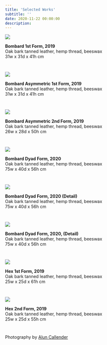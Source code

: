 ```yaml
---
title: 'Selected Works'
subtitle: ''
date: 2020-11-22 00:00:00
description: 
---
```


<div style="max-width: 800px">

<img src="/images/new/sculptures/vessel-forms/1.jpg" />

<p style="margin-left: 0; padding-bottom: 2em">
	<b>Bombard 1st Form, 2019</b><br />
	Oak bark tanned leather, hemp thread, beeswax<br />
	31w x 31d x 41h cm
</p>

<img src="/images/new/sculptures/vessel-forms/2.jpg" />

<p style="margin-left: 0; padding-bottom: 2em">
	<b>Bombard Asymmetric 1st Form, 2019</b><br />
	Oak bark tanned leather, hemp thread, beeswax<br />
	31w x 31d x 41h cm
</p>

<img src="/images/new/sculptures/vessel-forms/3.jpg" />

<p style="margin-left: 0; padding-bottom: 2em">
	<b>Bombard Asymmetric 2nd Form, 2019</b><br />
	Oak bark tanned leather, hemp thread, beeswax<br />
	26w x 28d x 50h cm
</p>

<img src="/images/new/sculptures/vessel-forms/4.jpg" />

<p style="margin-left: 0; padding-bottom: 2em">
	<b>Bombard Dyad Form, 2020</b><br />
	Oak bark tanned leather, hemp thread, beeswax<br />
	75w x 40d x 56h cm
</p>

<img src="/images/new/sculptures/vessel-forms/5.jpg" />

<p style="margin-left: 0; padding-bottom: 2em">
	<b>Bombard Dyad Form, 2020 (Detail)</b><br />
	Oak bark tanned leather, hemp thread, beeswax<br />
	75w x 40d x 56h cm
</p>

<img src="/images/new/sculptures/vessel-forms/6.jpg" />

<p style="margin-left: 0; padding-bottom: 2em">
	<b>Bombard Dyad Form, 2020, (Detail)</b><br />
	Oak bark tanned leather, hemp thread, beeswax<br />
	75w x 40d x 56h cm
</p>

<img src="/images/new/sculptures/vessel-forms/7.jpg" />

<p style="margin-left: 0; padding-bottom: 2em">
	<b>Hex 1st Form, 2019</b><br />
	Oak bark tanned leather, hemp thread, beeswax<br />
	25w x 25d x 61h cm
</p>

<img src="/images/new/sculptures/vessel-forms/8.jpg" />

<p style="margin-left: 0; padding-bottom: 2em">
	<b>Hex 2nd Form, 2019</b><br />
	Oak bark tanned leather, hemp thread, beeswax<br />
	25w x 25d x 55h cm
</p>

<p style="margin-left: 0; padding-bottom: 2em">
  Photography by <a href="https://aluncallender.com/">Alun Callender</a>
</p>

</div>
